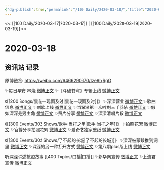 ```yaml
---
{"dg-publish":true,"permalink":"/100 Daily/2020-03-18/","title":"2020-03-18","created":"2023-04-03T14:17:25.488+08:00","updated":"2023-04-03T14:17:50.918+08:00"}
---
```



<< [[100 Daily/2020-03-17\|2020-03-17]] | [[100 Daily/2020-03-19\|2020-03-19]] >>

# 2020-03-18

## 资讯站 记录

原博链接: https://weibo.com/6466290670/Ize9hjRgG

✨每日早安 串烧 [微博正文](https://m.weibo.cn/6466290670/4483751034020669)
✨《斗破苍穹》专辑上线 [微博正文](https://m.weibo.cn/6466290670/4483815076220386)

《[[200 Songs/昙花一现雨及时\|昙花一现雨及时]]》
✨深深营业 [微博正文](https://m.weibo.cn/6466290670/4483772730882618)
✨歌曲信息 [微博正文](https://m.weibo.cn/6466290670/4483769006078985)
✨新歌上线 [微博正文](https://m.weibo.cn/6466290670/4483768230443025)
✨当深深第一次听到三千鸦杀 [微博正文](https://m.weibo.cn/6466290670/4483803685208185)
✨假如深深是男主角 [微博正文](https://m.weibo.cn/6466290670/4483808273873320)
✨照片分享 [微博正文](https://m.weibo.cn/6466290670/4483810219265530)
✨深深清唱片段 [微博正文](https://m.weibo.cn/6466290670/4483909053714134)

《[[300 Events/302 Shows/歌手·当打之年\|歌手·当打之年]]》
✨拍照花絮 [微博正文](https://m.weibo.cn/6466290670/4483773896718526)
✨官博分享拍照花絮 [微博正文](https://m.weibo.cn/6466290670/4483906332181094)
✨爱奇艺独家壁纸 [微博正文](https://m.weibo.cn/6466290670/4483906306908070)

《[[300 Events/302 Shows/了不起的长城\|了不起的长城]]》
✨深深被蒙眼推到洞里 [微博正文](https://m.weibo.cn/6466290670/4483814141717236)
✨深深的另一种打开方式 [微博正文](https://m.weibo.cn/6466290670/4483815844273782)
✨第八期plus版上线 [微博正文](https://m.weibo.cn/6466290670/4483838531587910)

听深深讲述抗疫故事 [[400 Topics/口播\|口播]]
✨新华网宣传 [微博正文](https://m.weibo.cn/6466290670/4483782663126529)
✨上流君宣传 [微博正文](https://m.weibo.cn/6466290670/4483792040913595)
